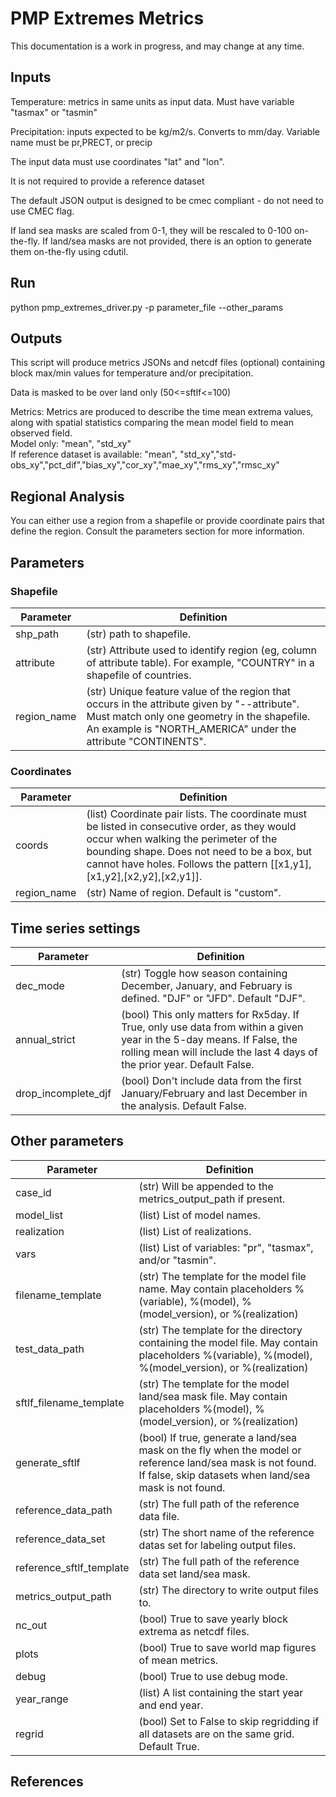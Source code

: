 # PMP Extremes Metrics

This documentation is a work in progress, and may change at any time.

## Inputs

Temperature: metrics in same units as input data. Must have variable "tasmax" or "tasmin"

Precipitation: inputs expected to be kg/m2/s. Converts to mm/day. Variable name must be pr,PRECT, or precip

The input data must use coordinates "lat" and "lon".

It is not required to provide a reference dataset

The default JSON output is designed to be cmec compliant - do not need to use CMEC flag.

If land sea masks are scaled from 0-1, they will be rescaled to 0-100 on-the-fly. If land/sea masks are not provided, there is an option to generate them on-the-fly using cdutil.

## Run
python pmp_extremes_driver.py -p parameter_file --other_params

## Outputs
This script will produce metrics JSONs and netcdf files (optional) containing block max/min values for temperature and/or precipitation. 

Data is masked to be over land only (50<=sftlf<=100)

Metrics:
Metrics are produced to describe the time mean extrema values, along with spatial statistics comparing the mean model field to mean observed field.  
Model only: "mean", "std_xy"  
If reference dataset is available: "mean", "std_xy","std-obs_xy","pct_dif","bias_xy","cor_xy","mae_xy","rms_xy","rmsc_xy"  

## Regional Analysis

You can either use a region from a shapefile or provide coordinate pairs that define the region. Consult the parameters section for more information.

## Parameters

### Shapefile 

| Parameter   | Definition |
--------------|-------------
| shp_path    |  (str) path to shapefile.  |
| attribute      | (str) Attribute used to identify region (eg, column of attribute table). For example, "COUNTRY" in a shapefile of countries.  |
| region_name | (str) Unique feature value of the region that occurs in the attribute given by "--attribute". Must match only one geometry in the shapefile. An example is "NORTH_AMERICA" under the attribute "CONTINENTS". |

### Coordinates 
| Parameter   | Definition |
--------------|-------------
| coords      | (list) Coordinate pair lists. The coordinate must be listed in consecutive order, as they would occur when walking the perimeter of the bounding shape. Does not need to be a box, but cannot have holes. Follows the pattern [[x1,y1],[x1,y2],[x2,y2],[x2,y1]].  |
| region_name | (str) Name of region. Default is "custom". |

## Time series settings

| Parameter   | Definition |
--------------|-------------
| dec_mode | (str) Toggle how season containing December, January, and February is defined. "DJF" or "JFD". Default "DJF". |
| annual_strict | (bool) This only matters for Rx5day. If True, only use data from within a given year in the 5-day means. If False, the rolling mean will include the last 4 days of the prior year. Default False. |
| drop_incomplete_djf | (bool) Don't include data from the first January/February and last December in the analysis. Default False. |

## Other parameters
| Parameter   | Definition |
--------------|-------------
| case_id |  (str) Will be appended to the metrics_output_path if present. | 
| model_list | (list) List of model names.  | 
| realization | (list) List of realizations. | 
| vars | (list) List of variables: "pr", "tasmax", and/or "tasmin". | 
| filename_template | (str) The template for the model file name. May contain placeholders %(variable), %(model), %(model_version), or %(realization) | 
| test_data_path  |  (str) The template for the directory containing the model file. May contain placeholders %(variable), %(model), %(model_version), or %(realization) | 
| sftlf_filename_template | (str) The template for the model land/sea mask file. May contain placeholders %(model), %(model_version), or %(realization) | 
| generate_sftlf | (bool) If true, generate a land/sea mask on the fly when the model or reference land/sea mask is not found. If false, skip datasets when land/sea mask is not found. | 
| reference_data_path | (str) The full path of the reference data file. | 
| reference_data_set  | (str) The short name of the reference datas set for labeling output files. | 
| reference_sftlf_template | (str) The full path of the reference data set land/sea mask. | 
| metrics_output_path  | (str) The directory to write output files to. | 
| nc_out | (bool) True to save yearly block extrema as netcdf files. | 
| plots | (bool) True to save world map figures of mean metrics. |
| debug | (bool) True to use debug mode. | 
| year_range |  (list) A list containing the start year and end year. | 
| regrid | (bool) Set to False to skip regridding if all datasets are on the same grid. Default True. |


## References

